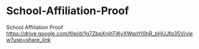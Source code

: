 # School-Affiliation-Proof
School Affiliation Proof 
https://drive.google.com/file/d/1g7ZbpXnjhTiKyXWgnYl0hR_bHUJfq35V/view?usp=share_link
